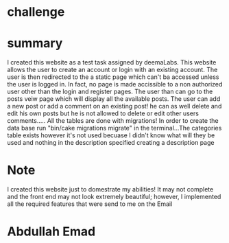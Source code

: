 # challenge

# summary
I created this website as a test task assigned by deemaLabs. This website allows the user to create an account or login with an existing account. The user is then redirected to the a static page which can't ba accessed unless the user is logged in. In fact, no page is made accissible to a non authorized user other than the login and register pages. The user than can go to the posts veiw page which will display all the available posts. The user can add a new post or add a comment on an existing post! he can as well delete and edit his own posts but he is not allowed to delete or edit other users comments..... All the tables are done with migrations! In order to create the data base run "bin/cake migrations migrate" in the terminal...The categories table exists however it's not used becuase I didn't know what will they be used and nothing in the description specified creating a description page



# Note

I created this website just to domestrate my abilities! It may not complete and the front end may not look extremely beautiful; however, I implemented all the required features that were send to me on the Email


# Abdullah Emad

